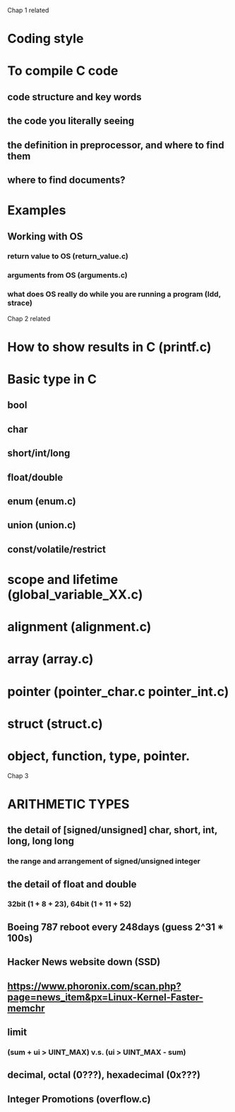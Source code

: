 Chap 1 related
# Coding style
# To compile C code
## code structure and key words
## the code you literally seeing
## the definition in preprocessor, and where to find them
## where to find documents?
# Examples
## Working with OS
### return value to OS (return_value.c)
### arguments from OS (arguments.c)
### what does OS really do while you are running a program (ldd, strace)


Chap 2 related
# How to show results in C (printf.c)
# Basic type in C
## bool
## char
## short/int/long
## float/double
## enum (enum.c)
## union (union.c)
## const/volatile/restrict
# scope and lifetime (global_variable_XX.c)
# alignment (alignment.c)
# array (array.c)
# pointer (pointer_char.c pointer_int.c)
# struct (struct.c)
# object, function, type, pointer.

Chap 3 
# ARITHMETIC TYPES
## the detail of [signed/unsigned] char, short, int, long, long long
### the range and arrangement of signed/unsigned integer 
## the detail of float and double
### 32bit (1 + 8 + 23), 64bit (1 + 11 + 52)
## Boeing 787 reboot every 248days (guess 2^31 * 100s)
## Hacker News website down (SSD)
## https://www.phoronix.com/scan.php?page=news_item&px=Linux-Kernel-Faster-memchr
## limit
### (sum + ui > UINT_MAX) v.s. (ui > UINT_MAX - sum)
## decimal, octal (0???), hexadecimal (0x???)
## Integer Promotions (overflow.c)